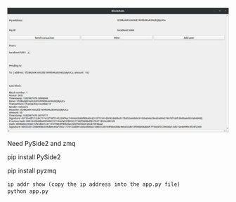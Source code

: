 ![Global Design](desktop_app.png)


Need PySide2 and zmq

pip install PySide2

pip install pyzmq

```
ip addr show (copy the ip address into the app.py file)
python app.py
```

